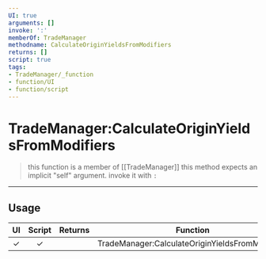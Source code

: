 ```yaml
---
UI: true
arguments: []
invoke: ':'
memberOf: TradeManager
methodname: CalculateOriginYieldsFromModifiers
returns: []
script: true
tags:
- TradeManager/_function
- function/UI
- function/script
---
```

# TradeManager:CalculateOriginYieldsFromModifiers
> this function is a member of [[TradeManager]]
> this method expects an implicit "self" argument. invoke it with `:`
-----
## Usage
|  UI | Script | Returns | Function | Arguments |
|:---:|:------:|-------:|:--------:|:---------|
|✓|✓||TradeManager:CalculateOriginYieldsFromModifiers||
